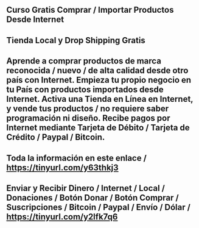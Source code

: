 Curso Gratis Comprar / Importar Productos Desde Internet
---------------------------------
Tienda Local y Drop Shipping Gratis
---------------------------------
Aprende a comprar productos de marca reconocida / nuevo / de alta calidad desde otro país con Internet.
Empieza tu propio negocio en tu País con productos importados desde Internet.
Activa una Tienda en Línea en Internet, y vende tus productos / no requiere saber programación ni diseño.
Recibe pagos por Internet mediante Tarjeta de Débito / Tarjeta de Crédito / Paypal / Bitcoin.
---------------------------------
Toda la información en este enlace / https://tinyurl.com/y63thkj3
---------------------------------
Enviar y Recibir Dinero / Internet / Local / Donaciones / Botón Donar / Botón Comprar / Suscripciones / Bitcoin / Paypal / Envío / Dólar / https://tinyurl.com/y2lfk7q6
---------------------------------
